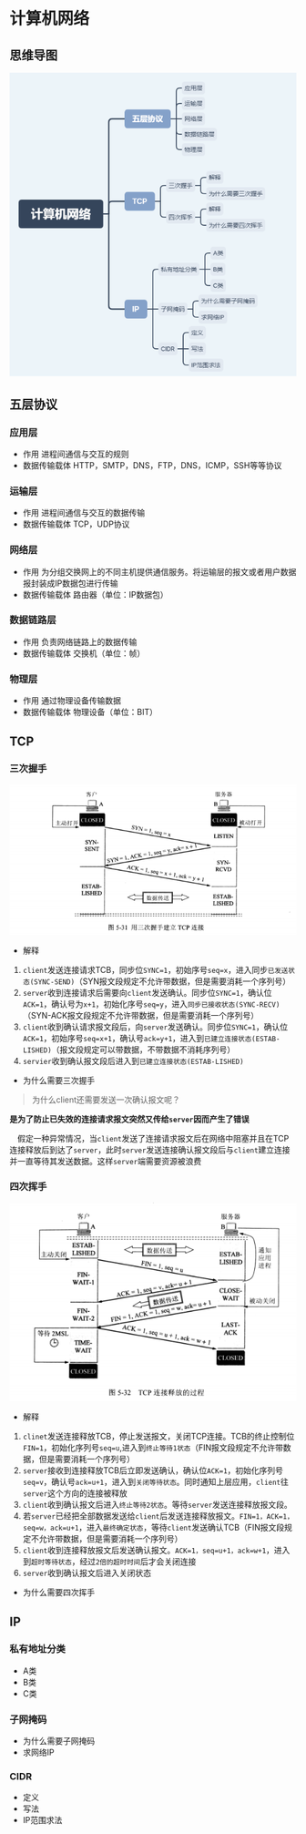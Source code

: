 # 计算机网络

## 思维导图

![计算机网络](../../xmind/计算机网络.png)

## 五层协议

### 应用层

- 作用 进程间通信与交互的规则
- 数据传输载体 HTTP，SMTP，DNS，FTP，DNS，ICMP，SSH等等协议

### 运输层

- 作用 进程间通信与交互的数据传输
- 数据传输载体 TCP，UDP协议

### 网络层

- 作用 为分组交换网上的不同主机提供通信服务。将运输层的报文或者用户数据报封装成IP数据包进行传输
- 数据传输载体 路由器（单位：IP数据包）

### 数据链路层

- 作用 负责网络链路上的数据传输
- 数据传输载体 交换机（单位：帧）

### 物理层

- 作用 通过物理设备传输数据
- 数据传输载体 物理设备（单位：BIT）

## TCP

### 三次握手

![TCP三次握手](../../pictures/TCP三次握手.png)

- 解释

1. `client`发送连接请求TCB，同步位`SYNC=1`，初始序号`seq=x`，进入同步`已发送状态(SYNC-SEND)`（SYN报文段规定不允许带数据，但是需要消耗一个序列号）
2. `server`收到连接请求后需要向`client`发送确认。同步位`SYNC=1`，确认位`ACK=1`，确认号为`x+1`，初始化序号`seq=y`，进入`同步已接收状态(SYNC-RECV)`（SYN-ACK报文段规定不允许带数据，但是需要消耗一个序列号）
3. `client`收到确认请求报文段后，向`server`发送确认。同步位`SYNC=1`，确认位`ACK=1`，初始序号`seq=x+1`，确认号`ack=y+1`，进入到`已建立连接状态(ESTAB-LISHED)`（报文段规定可以带数据，不带数据不消耗序列号）
4. `servier`收到确认报文段后进入到`已建立连接状态(ESTAB-LISHED)`

- 为什么需要三次握手

>为什么client还需要发送一次确认报文呢？

**是为了防止已失效的连接请求报文突然又传给`server`因而产生了错误**

&emsp;假定一种异常情况，当`client`发送了连接请求报文后在网络中阻塞并且在TCP连接释放后到达了`server`，此时`server`发送连接确认报文段后与`client`建立连接并一直等待其发送数据。这样`server`端需要资源被浪费

### 四次挥手

![TCP释放四次挥手](../../pictures/TCP释放四次挥手.png)

- 解释

1. `clinet`发送连接释放TCB，停止发送报文，关闭TCP连接。TCB的终止控制位`FIN=1`，初始化序列号`seq=u`,进入到`终止等待1状态`（FIN报文段规定不允许带数据，但是需要消耗一个序列号）
2. `server`接收到连接释放TCB后立即发送确认，确认位`ACK=1`，初始化序列号`seq=v`，确认号`ack=u+1`，进入到`关闭等待状态`。同时通知上层应用，`client`往`server`这个方向的连接被释放
3. `client`收到确认报文后进入`终止等待2状态`。等待`server`发送连接释放报文段。
4. 若`server`已经把全部数据发送给`client`后发送连接释放报文。`FIN=1，ACK=1，seq=w，ack=u+1`，进入`最终确定状态`，等待`client`发送确认TCB（FIN报文段规定不允许带数据，但是需要消耗一个序列号）
5. `client`收到连接释放报文后发送确认报文。`ACK=1，seq=u+1，ack=w+1`，进入到`超时等待状态`，经过`2倍的超时时间`后才会关闭连接
6. `server`收到确认报文后进入关闭状态

- 为什么需要四次挥手

## IP

### 私有地址分类

- A类
- B类
- C类

### 子网掩码

- 为什么需要子网掩码
- 求网络IP

### CIDR

- 定义
- 写法
- IP范围求法
